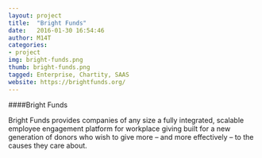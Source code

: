 ```yaml
---
layout: project
title:  "Bright Funds"
date:   2016-01-30 16:54:46
author: M14T
categories:
- project
img: bright-funds.png
thumb: bright-funds.png
tagged: Enterprise, Chartity, SAAS
website: https://brightfunds.org/
---
```

####Bright Funds

Bright Funds provides companies of any size a fully integrated, scalable employee engagement platform for workplace giving built for a new generation of donors who wish to give more – and more effectively – to the causes they care about.